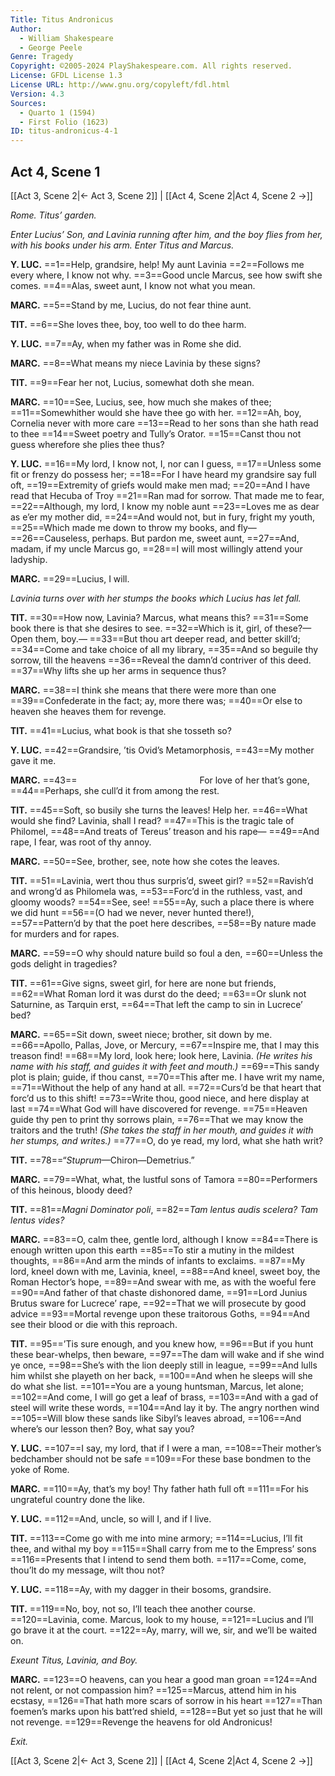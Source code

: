 ```yaml
---
Title: Titus Andronicus
Author: 
  - William Shakespeare
  - George Peele
Genre: Tragedy
Copyright: ©2005-2024 PlayShakespeare.com. All rights reserved.
License: GFDL License 1.3
License URL: http://www.gnu.org/copyleft/fdl.html
Version: 4.3
Sources:
  - Quarto 1 (1594)
  - First Folio (1623)
ID: titus-andronicus-4-1
---
```


## Act 4, Scene 1
[[Act 3, Scene 2|← Act 3, Scene 2]] | [[Act 4, Scene 2|Act 4, Scene 2 →]]

*Rome. Titus’ garden.*

*Enter Lucius’ Son, and Lavinia running after him, and the boy flies from her, with his books under his arm. Enter Titus and Marcus.*

**Y. LUC.**
==1==Help, grandsire, help! My aunt Lavinia
==2==Follows me every where, I know not why.
==3==Good uncle Marcus, see how swift she comes.
==4==Alas, sweet aunt, I know not what you mean.

**MARC.**
==5==Stand by me, Lucius, do not fear thine aunt.

**TIT.**
==6==She loves thee, boy, too well to do thee harm.

**Y. LUC.**
==7==Ay, when my father was in Rome she did.

**MARC.**
==8==What means my niece Lavinia by these signs?

**TIT.**
==9==Fear her not, Lucius, somewhat doth she mean.

**MARC.**
==10==See, Lucius, see, how much she makes of thee;
==11==Somewhither would she have thee go with her.
==12==Ah, boy, Cornelia never with more care
==13==Read to her sons than she hath read to thee
==14==Sweet poetry and Tully’s Orator.
==15==Canst thou not guess wherefore she plies thee thus?

**Y. LUC.**
==16==My lord, I know not, I, nor can I guess,
==17==Unless some fit or frenzy do possess her;
==18==For I have heard my grandsire say full oft,
==19==Extremity of griefs would make men mad;
==20==And I have read that Hecuba of Troy
==21==Ran mad for sorrow. That made me to fear,
==22==Although, my lord, I know my noble aunt
==23==Loves me as dear as e’er my mother did,
==24==And would not, but in fury, fright my youth,
==25==Which made me down to throw my books, and fly⁠—
==26==Causeless, perhaps. But pardon me, sweet aunt,
==27==And, madam, if my uncle Marcus go,
==28==I will most willingly attend your ladyship.

**MARC.**
==29==Lucius, I will.

*Lavinia turns over with her stumps the books which Lucius has let fall.*

**TIT.**
==30==How now, Lavinia? Marcus, what means this?
==31==Some book there is that she desires to see.
==32==Which is it, girl, of these?—Open them, boy.⁠—
==33==But thou art deeper read, and better skill’d;
==34==Come and take choice of all my library,
==35==And so beguile thy sorrow, till the heavens
==36==Reveal the damn’d contriver of this deed.
==37==Why lifts she up her arms in sequence thus?

**MARC.**
==38==I think she means that there were more than one
==39==Confederate in the fact; ay, more there was;
==40==Or else to heaven she heaves them for revenge.

**TIT.**
==41==Lucius, what book is that she tosseth so?

**Y. LUC.**
==42==Grandsire, ’tis Ovid’s Metamorphosis,
==43==My mother gave it me.

**MARC.**
==43==              For love of her that’s gone,
==44==Perhaps, she cull’d it from among the rest.

**TIT.**
==45==Soft, so busily she turns the leaves! Help her.
==46==What would she find? Lavinia, shall I read?
==47==This is the tragic tale of Philomel,
==48==And treats of Tereus’ treason and his rape⁠—
==49==And rape, I fear, was root of thy annoy.

**MARC.**
==50==See, brother, see, note how she cotes the leaves.

**TIT.**
==51==Lavinia, wert thou thus surpris’d, sweet girl?
==52==Ravish’d and wrong’d as Philomela was,
==53==Forc’d in the ruthless, vast, and gloomy woods?
==54==See, see!
==55==Ay, such a place there is where we did hunt
==56==(O had we never, never hunted there!),
==57==Pattern’d by that the poet here describes,
==58==By nature made for murders and for rapes.

**MARC.**
==59==O why should nature build so foul a den,
==60==Unless the gods delight in tragedies?

**TIT.**
==61==Give signs, sweet girl, for here are none but friends,
==62==What Roman lord it was durst do the deed;
==63==Or slunk not Saturnine, as Tarquin erst,
==64==That left the camp to sin in Lucrece’ bed?

**MARC.**
==65==Sit down, sweet niece; brother, sit down by me.
==66==Apollo, Pallas, Jove, or Mercury,
==67==Inspire me, that I may this treason find!
==68==My lord, look here; look here, Lavinia.
*(He writes his name with his staff, and guides it with feet and mouth.)*
==69==This sandy plot is plain; guide, if thou canst,
==70==This after me. I have writ my name,
==71==Without the help of any hand at all.
==72==Curs’d be that heart that forc’d us to this shift!
==73==Write thou, good niece, and here display at last
==74==What God will have discovered for revenge.
==75==Heaven guide thy pen to print thy sorrows plain,
==76==That we may know the traitors and the truth!
*(She takes the staff in her mouth, and guides it with her stumps, and writes.)*
==77==O, do ye read, my lord, what she hath writ?

**TIT.**
==78==“*Stuprum*—Chiron—Demetrius.”

**MARC.**
==79==What, what, the lustful sons of Tamora
==80==Performers of this heinous, bloody deed?

**TIT.**
==81==*Magni Dominator poli*,
==82==*Tam lentus audis scelera? Tam lentus vides?*

**MARC.**
==83==O, calm thee, gentle lord, although I know
==84==There is enough written upon this earth
==85==To stir a mutiny in the mildest thoughts,
==86==And arm the minds of infants to exclaims.
==87==My lord, kneel down with me, Lavinia, kneel,
==88==And kneel, sweet boy, the Roman Hector’s hope,
==89==And swear with me, as with the woeful fere
==90==And father of that chaste dishonored dame,
==91==Lord Junius Brutus sware for Lucrece’ rape,
==92==That we will prosecute by good advice
==93==Mortal revenge upon these traitorous Goths,
==94==And see their blood or die with this reproach.

**TIT.**
==95==’Tis sure enough, and you knew how,
==96==But if you hunt these bear-whelps, then beware,
==97==The dam will wake and if she wind ye once,
==98==She’s with the lion deeply still in league,
==99==And lulls him whilst she playeth on her back,
==100==And when he sleeps will she do what she list.
==101==You are a young huntsman, Marcus, let alone;
==102==And come, I will go get a leaf of brass,
==103==And with a gad of steel will write these words,
==104==And lay it by. The angry northen wind
==105==Will blow these sands like Sibyl’s leaves abroad,
==106==And where’s our lesson then? Boy, what say you?

**Y. LUC.**
==107==I say, my lord, that if I were a man,
==108==Their mother’s bedchamber should not be safe
==109==For these base bondmen to the yoke of Rome.

**MARC.**
==110==Ay, that’s my boy! Thy father hath full oft
==111==For his ungrateful country done the like.

**Y. LUC.**
==112==And, uncle, so will I, and if I live.

**TIT.**
==113==Come go with me into mine armory;
==114==Lucius, I’ll fit thee, and withal my boy
==115==Shall carry from me to the Empress’ sons
==116==Presents that I intend to send them both.
==117==Come, come, thou’lt do my message, wilt thou not?

**Y. LUC.**
==118==Ay, with my dagger in their bosoms, grandsire.

**TIT.**
==119==No, boy, not so, I’ll teach thee another course.
==120==Lavinia, come. Marcus, look to my house,
==121==Lucius and I’ll go brave it at the court.
==122==Ay, marry, will we, sir, and we’ll be waited on.

*Exeunt Titus, Lavinia, and Boy.*

**MARC.**
==123==O heavens, can you hear a good man groan
==124==And not relent, or not compassion him?
==125==Marcus, attend him in his ecstasy,
==126==That hath more scars of sorrow in his heart
==127==Than foemen’s marks upon his batt’red shield,
==128==But yet so just that he will not revenge.
==129==Revenge the heavens for old Andronicus!

*Exit.*

[[Act 3, Scene 2|← Act 3, Scene 2]] | [[Act 4, Scene 2|Act 4, Scene 2 →]]